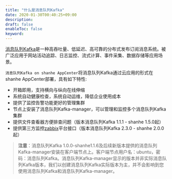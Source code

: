 ```yaml
---
title: "什么是消息队列Kafka"
date: 2020-01-30T00:40:25+09:00
description: 
draft: false
enableToc: false
keyword: 
---
```


[消息队列Kafka](http://消息队列Kafka.apache.org/)是一种高吞吐量、低延迟、高可靠的分布式发布订阅消息系统。被广泛应用于网站活动追踪、日志监控、流式计算、事件采集、数据存储等应用场景。

`消息队列Kafka on shanhe AppCenter`将消息队列Kafka通过云应用的形式在shanhe AppCenter部署，具有如下特性:

- 开箱即用，支持横向与纵向在线伸缩
- 系统自动健康检查，系统自动运维，降低企业使用成本
- 提供了监控告警功能更好的管理集群
- 节点上安装了消息队列Kafka-manager，可以管理和监控多个消息队列Kafka集群
- 提供文件查看器方便排查问题（版本消息队列Kafka 1.1.1 - shanhe 1.5.0起）
- 提供第三方监控[zabbix](https://www.zabbix.com/)平台接口（版本消息队列Kafka 2.3.0 - shanhe 2.0.0起）

>**注意**：消息队列Kafka 1.0.0-shanhe1.1.6及后续新版本提供的消息队列Kafka-manager安装在客户端节点上。客户端节点用户名：ubuntu，密码：消息队列Kafka。消息队列Kafka-manager显示的版本并非实际消息队列Kafka版本，我们以创建消息队列Kafka实际版本为主，并不会影响到您使用消息队列Kafka和消息队列Kafka-manager。